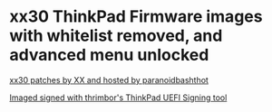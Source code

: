 # xx30 ThinkPad Firmware images with whitelist removed, and advanced menu unlocked

[xx30 patches by XX and hosted by paranoidbashthot](http://paranoid.anal-slavery.com/files/backup_thinkpads/)


[Imaged signed with thrimbor's ThinkPad UEFI Signing tool](https://github.com/thrimbor/thinkpad-uefi-sign)
